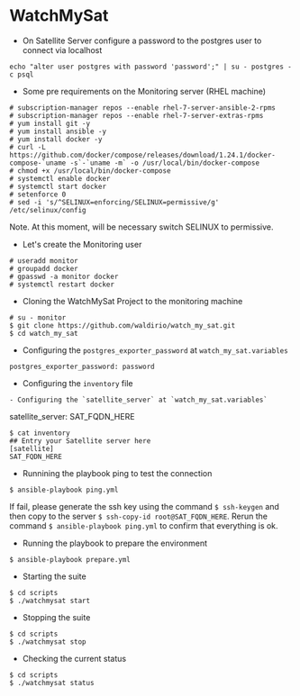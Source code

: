# WatchMySat

- On Satellite Server configure a password to the postgres user to connect via localhost
```
echo "alter user postgres with password 'password';" | su - postgres -c psql
```
- Some pre requirements on the Monitoring server (RHEL machine)
```
# subscription-manager repos --enable rhel-7-server-ansible-2-rpms
# subscription-manager repos --enable rhel-7-server-extras-rpms
# yum install git -y
# yum install ansible -y
# yum install docker -y
# curl -L https://github.com/docker/compose/releases/download/1.24.1/docker-compose-`uname -s`-`uname -m` -o /usr/local/bin/docker-compose
# chmod +x /usr/local/bin/docker-compose
# systemctl enable docker
# systemctl start docker
# setenforce 0
# sed -i 's/^SELINUX=enforcing/SELINUX=permissive/g' /etc/selinux/config
```
Note. At this moment, will be necessary switch SELINUX to permissive.

- Let's create the Monitoring user
```
# useradd monitor
# groupadd docker
# gpasswd -a monitor docker
# systemctl restart docker
```
- Cloning the WatchMySat Project to the monitoring machine
```
# su - monitor
$ git clone https://github.com/waldirio/watch_my_sat.git
$ cd watch_my_sat
```
- Configuring the `postgres_exporter_password` at `watch_my_sat.variables`
```
postgres_exporter_password: password
```
- Configuring the `inventory` file
```
- Configuring the `satellite_server` at `watch_my_sat.variables`
```
satellite_server: SAT_FQDN_HERE
```
$ cat inventory 
## Entry your Satellite server here
[satellite]
SAT_FQDN_HERE
```
- Runnining the playbook ping to test the connection
```
$ ansible-playbook ping.yml
```
If fail, please generate the ssh key using the command `$ ssh-keygen` and then copy to the server `$ ssh-copy-id root@SAT_FQDN_HERE`. Rerun the command `$ ansible-playbook ping.yml` to confirm that everything is ok.

- Running the playbook to prepare the environment
```
$ ansible-playbook prepare.yml
```
- Starting the suite
```
$ cd scripts
$ ./watchmysat start
```
- Stopping the suite
```
$ cd scripts
$ ./watchmysat stop
```
- Checking the current status
```
$ cd scripts
$ ./watchmysat status
```
